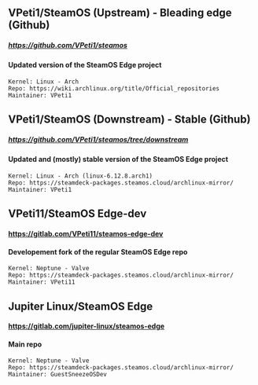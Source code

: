 ## VPeti1/SteamOS (Upstream) - Bleading edge (Github)
##### https://github.com/VPeti1/steamos
#### Updated version of the SteamOS Edge project
    Kernel: Linux - Arch
    Repo: https://wiki.archlinux.org/title/Official_repositories
    Maintainer: VPeti1

## VPeti1/SteamOS (Downstream) - Stable (Github)
##### https://github.com/VPeti1/steamos/tree/downstream
#### Updated and (mostly) stable version of the SteamOS Edge project
    Kernel: Linux - Arch (linux-6.12.8.arch1)
    Repo: https://steamdeck-packages.steamos.cloud/archlinux-mirror/
    Maintainer: VPeti1

## VPeti11/SteamOS Edge-dev
#### https://gitlab.com/VPeti11/steamos-edge-dev
#### Developement fork of the regular SteamOS Edge repo
    Kernel: Neptune - Valve
    Repo: https://steamdeck-packages.steamos.cloud/archlinux-mirror/
    Maintainer: VPeti11

## Jupiter Linux/SteamOS Edge
#### https://gitlab.com/jupiter-linux/steamos-edge
#### Main repo
    Kernel: Neptune - Valve
    Repo: https://steamdeck-packages.steamos.cloud/archlinux-mirror/
    Maintainer: GuestSneezeOSDev 
